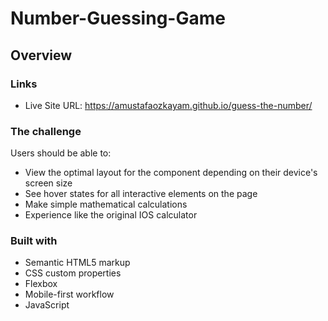# Number-Guessing-Game

## Overview

### Links

- Live Site URL: https://amustafaozkayam.github.io/guess-the-number/

### The challenge

Users should be able to:

- View the optimal layout for the component depending on their device's screen size
- See hover states for all interactive elements on the page
- Make simple mathematical calculations 
- Experience like the original IOS calculator


### Built with

- Semantic HTML5 markup
- CSS custom properties
- Flexbox
- Mobile-first workflow
- JavaScript




